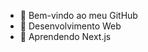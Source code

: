 - 👋 Bem-vindo ao meu GitHub
- 👀 Desenvolvimento Web
- 🌱 Aprendendo Next.js

<!---
KaueTech/KaueTech is a ✨ special ✨ repository because its `README.md` (this file) appears on your GitHub profile.
You can click the Preview link to take a look at your changes.
--->
